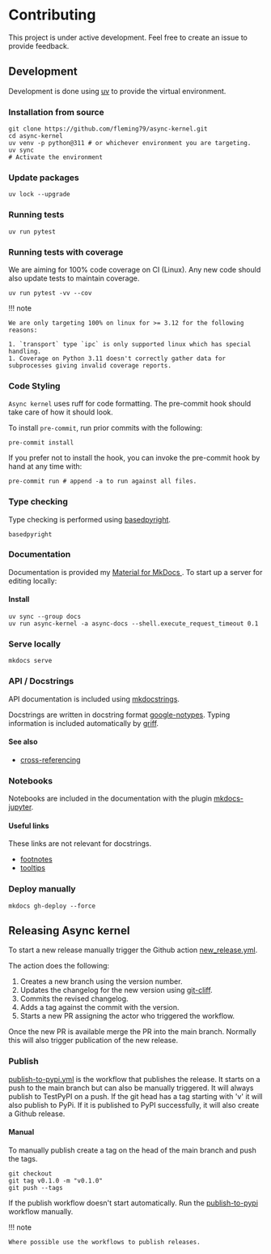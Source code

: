 # Contributing

This project is under active development. Feel free to create an issue to provide feedback.

## Development

Development is done using [uv](https://docs.astral.sh/uv/) to provide the virtual environment.

### Installation from source

```shell
git clone https://github.com/fleming79/async-kernel.git
cd async-kernel
uv venv -p python@311 # or whichever environment you are targeting.
uv sync
# Activate the environment
```

### Update packages

```shell
uv lock --upgrade
```

### Running tests

```shell
uv run pytest
```

### Running tests with coverage

We are aiming for 100% code coverage on CI (Linux). Any new code should also update tests to maintain coverage.

```shell
uv run pytest -vv --cov
```

!!! note

    We are only targeting 100% on linux for >= 3.12 for the following reasons:

    1. `transport` type `ipc` is only supported linux which has special handling.
    1. Coverage on Python 3.11 doesn't correctly gather data for subprocesses giving invalid coverage reports.

### Code Styling

`Async kernel` uses ruff for code formatting. The pre-commit hook should take care of how it should look.

To install `pre-commit`, run prior commits with the following:

```shell
pre-commit install
```

If you prefer not to install the hook, you can invoke the pre-commit hook by hand at any time with:

```shell
pre-commit run # append -a to run against all files.
```

### Type checking

Type checking is performed using [basedpyright](https://docs.basedpyright.com/).

```shell
basedpyright
```

### Documentation

Documentation is provided my [Material for MkDocs ](https://squidfunk.github.io/mkdocs-material/). To start up a server for editing locally:

#### Install

```shell
uv sync --group docs
uv run async-kernel -a async-docs --shell.execute_request_timeout 0.1
```

### Serve locally

```shell
mkdocs serve 
```

### API / Docstrings

API documentation is included using [mkdocstrings](https://mkdocstrings.github.io/).

Docstrings are written in docstring format [google-notypes](https://mkdocstrings.github.io/griffe/reference/docstrings/?h=google#google-style).
Typing information is included automatically by [griff](https://mkdocstrings.github.io/griffe).

#### See also

- [cross-referencing](https://mkdocstrings.github.io/usage/#cross-references)

### Notebooks

Notebooks are included in the documentation with the plugin [mkdocs-jupyter](https://github.com/danielfrg/mkdocs-jupyter).

#### Useful links

These links are not relevant for docstrings.

- [footnotes](https://squidfunk.github.io/mkdocs-material/reference/footnotes/#usage)
- [tooltips](https://squidfunk.github.io/mkdocs-material/reference/tooltips/#usage)

### Deploy manually

```shell
mkdocs gh-deploy --force
```

## Releasing Async kernel

To start a new release manually trigger the Github action [new_release.yml](https://github.com/fleming79/async-kernel/actions/workflows/new_release.yml).

The action does the following:

1. Creates a new branch using the version number.
1. Updates the changelog for the new version using [git-cliff](https://git-cliff.org/).
1. Commits the revised changelog.
1. Adds a tag against the commit with the version.
1. Starts a new PR assigning the actor who triggered the workflow.

Once the new PR is available merge the PR into the main branch.
Normally this will also trigger publication of the new release.

### Publish

[publish-to-pypi.yml](https://github.com/fleming79/async-kernel/actions/workflows/publish-to-pypi.yml) is
the workflow that publishes the release. It starts on a push to the main branch but can also be manually triggered.
It will always publish to TestPyPI on a push. If the git head has a tag starting with 'v' it will also publish
to PyPi. If it is published to PyPI successfully, it will also create a Github release.

#### Manual

To manually publish create a tag on the head of the main branch and push the tags.

```
git checkout
git tag v0.1.0 -m "v0.1.0"
git push --tags
```

If the publish workflow doesn't start automatically. Run the [publish-to-pypi](https://github.com/fleming79/async-kernel/actions/workflows/publish-to-pypi.yml)
workflow manually.

!!! note

    Where possible use the workflows to publish releases.
